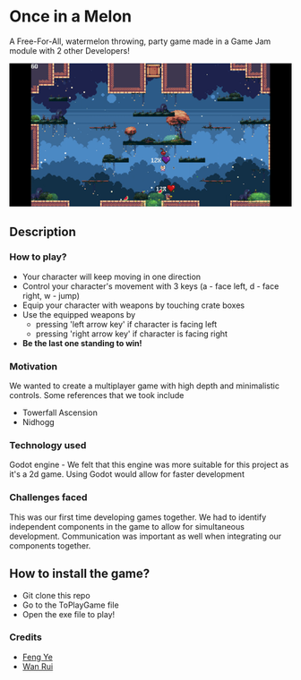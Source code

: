 # Once in a Melon
A Free-For-All, watermelon throwing, party game made in a Game Jam module with 2 other Developers!

![alt-text](https://github.com/sleepy-pan-da/Once-in-a-Melon/blob/5dc196a6abd65c6e27d06067491c131d32e86e61/assets/Gifs/game%20jam_demo.gif)

## Description
### How to play?
- Your character will keep moving in one direction
- Control your character's movement with 3 keys (a - face left, d - face right, w - jump) 
- Equip your character with weapons by touching crate boxes
- Use the equipped weapons by 
    - pressing 'left arrow key' if character is facing left
    - pressing 'right arrow key' if character is facing right
- **Be the last one standing to win!**

### Motivation
We wanted to create a multiplayer game with high depth and minimalistic controls. 
Some references that we took include
- Towerfall Ascension
- Nidhogg

### Technology used
Godot engine - We felt that this engine was more suitable for this project as it's a 2d game. Using Godot would allow for faster development

### Challenges faced
This was our first time developing games together. We had to identify independent components in the game to allow for simultaneous development. Communication was important as well when integrating our components together. 

## How to install the game?
- Git clone this repo
- Go to the ToPlayGame file
- Open the exe file to play!

### Credits
- [Feng Ye](https://github.com/CaedenZ)
- [Wan Rui](https://github.com/steamedbao)

